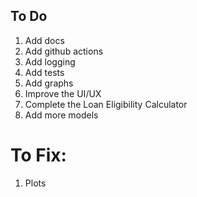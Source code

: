 ## To Do
1. Add docs
2. Add github actions
3. Add logging
4. Add tests
5. Add graphs
6. Improve the UI/UX
7. Complete the Loan Eligibility Calculator
8. Add more models


# To Fix:
1. Plots